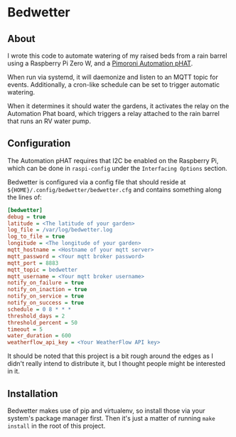 
# Bedwetter

## About

I wrote this code to automate watering of my raised beds from a rain barrel using a
Raspberry Pi Zero W, and a [Pimoroni Automation pHAT](https://shop.pimoroni.com/products/automation-phat).

When run via systemd, it will daemonize and listen to an MQTT topic for events. Additionally, a cron-like
schedule can be set to trigger automatic watering.

When it determines it should water the gardens, it activates the relay on the Automation Phat board,
which triggers a relay attached to the rain barrel that runs an RV water pump.

## Configuration

The Automation pHAT requires that I2C be enabled on the Raspberry Pi, which can be done in `raspi-config`
under the `Interfacing Options` section.

Bedwetter is configured via a config file that should reside at `${HOME}/.config/bedwetter/bedwetter.cfg`
and contains something along the lines of:

```ini
[bedwetter]
debug = true
latitude = <The latitude of your garden>
log_file = /var/log/bedwetter.log
log_to_file = true
longitude = <The longitude of your garden>
mqtt_hostname = <Hostname of your mqtt server>
mqtt_password = <Your mqtt broker password>
mqtt_port = 8883
mqtt_topic = bedwetter
mqtt_username = <Your mqtt broker username>
notify_on_failure = true
notify_on_inaction = true
notify_on_service = true
notify_on_success = true
schedule = 0 8 * * *
threshold_days = 2
threshold_percent = 50
timeout = 5
water_duration = 600
weatherflow_api_key = <Your WeatherFlow API key>
```

It should be noted that this project is a bit rough around the edges as I didn't really
intend to distribute it, but I thought people might be interested in it.

## Installation

Bedwetter makes use of pip and virtualenv, so install those via your system's package manager first. Then it's just a matter of running `make install` in the root of this project.